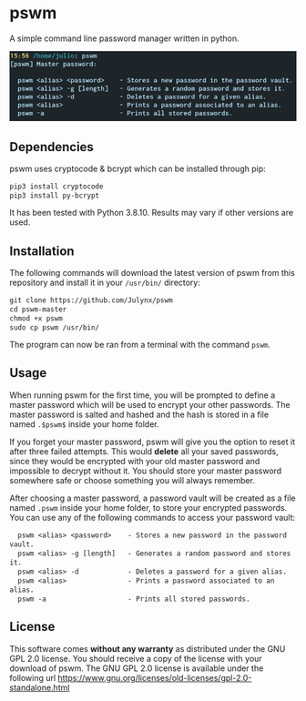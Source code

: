 # pswm
A simple command line password manager written in python.

![pswm](pswm.png)

## Dependencies

pswm uses cryptocode & bcrypt which can be installed through pip:

```
pip3 install cryptocode
pip3 install py-bcrypt
```

It has been tested with Python 3.8.10. 
Results may vary if other versions are used.


## Installation

The following commands will download the latest version of pswm from this repository 
and install it in your `/usr/bin/` directory:
```
git clone https://github.com/Julynx/pswm
cd pswm-master
chmod +x pswm
sudo cp pswm /usr/bin/
```
The program can now be ran from a terminal with the command `pswm`.


## Usage

When running pswm for the first time, you will be prompted to define a master password which will be used to encrypt your other passwords. 
The master password is salted and hashed and the hash is stored in a file named `.$pswm$` inside your home folder. 

If you forget your master password, pswm will give you the option to reset it after three failed attempts. This would **delete** all your saved passwords, since they would be encrypted with your old master password and impossible to decrypt without it. You should store your master password somewhere safe or choose something you will always remember.

After choosing a master password, a password vault will be created as a file named `.pswm` inside your home folder, to store your encrypted passwords. You can use any of the following commands to access your password vault:
```
  pswm <alias> <password>    - Stores a new password in the password vault.
  pswm <alias> -g [length]   - Generates a random password and stores it.
  pswm <alias> -d            - Deletes a password for a given alias.
  pswm <alias>               - Prints a password associated to an alias.
  pswm -a                    - Prints all stored passwords.
```

## License

This software comes **without any warranty** as distributed under the GNU GPL 2.0 license.
You should receive a copy of the license with your download of pswm. 
The GNU GPL 2.0 license is available under the following url
https://www.gnu.org/licenses/old-licenses/gpl-2.0-standalone.html
